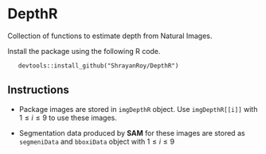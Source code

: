 # DepthR

Collection of functions to estimate depth from Natural Images.

Install the package using the following R code.

```
   devtools::install_github("ShrayanRoy/DepthR")
```

## Instructions

* Package images are stored in `imgDepthR` object. Use `imgDepthR[[i]]` with $1 \leq i \leq 9$ to use these images.

* Segmentation data produced by **SAM** for these images are stored as `segmeniData` and `bboxiData` object with $1 \leq i \leq 9$
